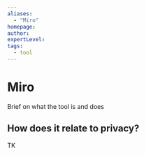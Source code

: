 ```yaml
---
aliases:
  - "Miro"
homepage: 
author: 
expertLevel: 
tags:
  - tool
---
```

# Miro

Brief on what the tool is and does 

## How does it relate to privacy?

TK 

